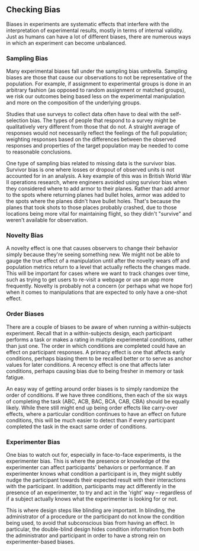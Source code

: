 ## Checking Bias
Biases in experiments are systematic effects that interfere with the interpretation of experimental results, 
mostly in terms of internal validity. 
Just as humans can have a lot of different biases, 
there are numerous ways in which an experiment can become unbalanced.

### Sampling Bias
Many experimental biases fall under the sampling bias umbrella. Sampling biases are those that cause our observations to not be representative of the population. For example, if assignment to experimental groups is done in an arbitrary fashion (as opposed to random assignment or matched groups), we risk our outcomes being based less on the experimental manipulation and more on the composition of the underlying groups.

Studies that use surveys to collect data often have to deal with the self-selection bias. The types of people that respond to a survey might be qualitatively very different from those that do not. A straight average of responses would not necessarily reflect the feelings of the full population; weighting responses based on the differences between the observed responses and properties of the target population may be needed to come to reasonable conclusions.

One type of sampling bias related to missing data is the survivor bias. Survivor bias is one where losses or dropout of observed units is not accounted for in an analysis. A key example of this was in British World War II operations research, where engineers avoided using survivor bias when they considered where to add armor to their planes. Rather than add armor to the spots where returning planes had bullet holes, armor was added to the spots where the planes didn't have bullet holes. That's because the planes that took shots to those places probably crashed, due to those locations being more vital for maintaining flight, so they didn't "survive" and weren't available for observation.

### Novelty Bias
A novelty effect is one that causes observers to change their behavior simply because they're seeing something new. We might not be able to gauge the true effect of a manipulation until after the novelty wears off and population metrics return to a level that actually reflects the changes made. This will be important for cases where we want to track changes over time, such as trying to get users to re-visit a webpage or use an app more frequently. Novelty is probably not a concern (or perhaps what we hope for) when it comes to manipulations that are expected to only have a one-shot effect.

### Order Biases
There are a couple of biases to be aware of when running a within-subjects experiment. Recall that in a within-subjects design, each participant performs a task or makes a rating in multiple experimental conditions, rather than just one. The order in which conditions are completed could have an effect on participant responses. A primacy effect is one that affects early conditions, perhaps biasing them to be recalled better or to serve as anchor values for later conditions. A recency effect is one that affects later conditions, perhaps causing bias due to being fresher in memory or task fatigue.

An easy way of getting around order biases is to simply randomize the order of conditions. If we have three conditions, then each of the six ways of completing the task (ABC, ACB, BAC, BCA, CAB, CBA) should be equally likely. While there still might end up being order effects like carry-over effects, where a particular condition continues to have an effect on future conditions, this will be much easier to detect than if every participant completed the task in the exact same order of conditions.

### Experimenter Bias
One bias to watch out for, especially in face-to-face experiments, is the experimenter bias. This is where the presence or knowledge of the experimenter can affect participants' behaviors or performance. If an experimenter knows what condition a participant is in, they might subtly nudge the participant towards their expected result with their interactions with the participant. In addition, participants may act differently in the presence of an experimenter, to try and act in the 'right' way – regardless of if a subject actually knows what the experimenter is looking for or not.

This is where design steps like blinding are important. In blinding, the administrator of a procedure or the participant do not know the condition being used, to avoid that subconscious bias from having an effect. In particular, the double-blind design hides condition information from both the administrator and participant in order to have a strong rein on experimenter-based biases.
